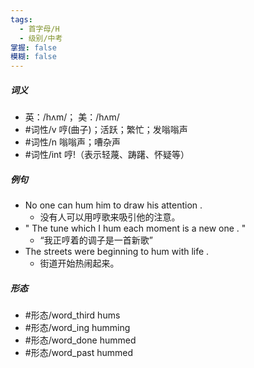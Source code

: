 ```yaml
---
tags:
  - 首字母/H
  - 级别/中考
掌握: false
模糊: false
---
```

##### 词义
- 英：/hʌm/； 美：/hʌm/
- #词性/v  哼(曲子)；活跃；繁忙；发嗡嗡声
- #词性/n  嗡嗡声；嘈杂声
- #词性/int  哼!（表示轻蔑、踌躇、怀疑等）
##### 例句
- No one can hum him to draw his attention .
	- 没有人可以用哼歌来吸引他的注意。
- " The tune which I hum each moment is a new one . "
	- “我正哼着的调子是一首新歌”
- The streets were beginning to hum with life .
	- 街道开始热闹起来。
##### 形态
- #形态/word_third hums
- #形态/word_ing humming
- #形态/word_done hummed
- #形态/word_past hummed
